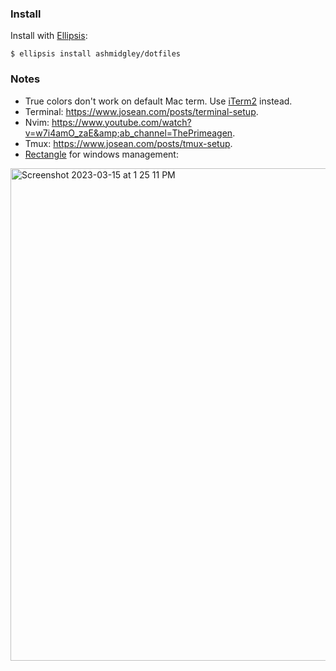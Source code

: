 ### Install

Install with [Ellipsis](https://github.com/ellipsis/ellipsis):
```
$ ellipsis install ashmidgley/dotfiles
```

### Notes
- True colors don't work on default Mac term. Use [iTerm2](https://iterm2.com/) instead.
- Terminal: https://www.josean.com/posts/terminal-setup.
- Nvim: https://www.youtube.com/watch?v=w7i4amO_zaE&amp;ab_channel=ThePrimeagen.
- Tmux: https://www.josean.com/posts/tmux-setup.
- [Rectangle](https://github.com/rxhanson/Rectangle) for windows management:
<img width="788" alt="Screenshot 2023-03-15 at 1 25 11 PM" src="https://user-images.githubusercontent.com/13953984/225171868-09ef2a2f-3511-45f5-bdbc-339ddbd695a1.png">
